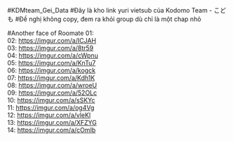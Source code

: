 #KDMteam_Gei_Data
#Đây là kho link yuri vietsub của Kodomo Team - こども
#Đề nghị không copy, đem ra khỏi group dù chỉ là một chap nhỏ

#Another face of Roomate
01: <a href="https://imgur.com/a/Vapog" target="_blank" rel="nofollow"></a> </br>
02: https://imgur.com/a/ICJAH </br>
03: https://imgur.com/a/8tr59 </br>
04: https://imgur.com/a/cWpnu </br>
05: https://imgur.com/a/KnTu7 </br>
06: https://imgur.com/a/kogck </br>
07: https://imgur.com/a/Kdh1K </br>
08: https://imgur.com/a/wroeU </br>
09: https://imgur.com/a/52OLc </br>
10: https://imgur.com/a/sSKYc </br>
11: https://imgur.com/a/og4Vg </br>
12: https://imgur.com/a/vleKl </br>
13: https://imgur.com/a/XFZYG </br>
14: https://imgur.com/a/cOmIb </br>
